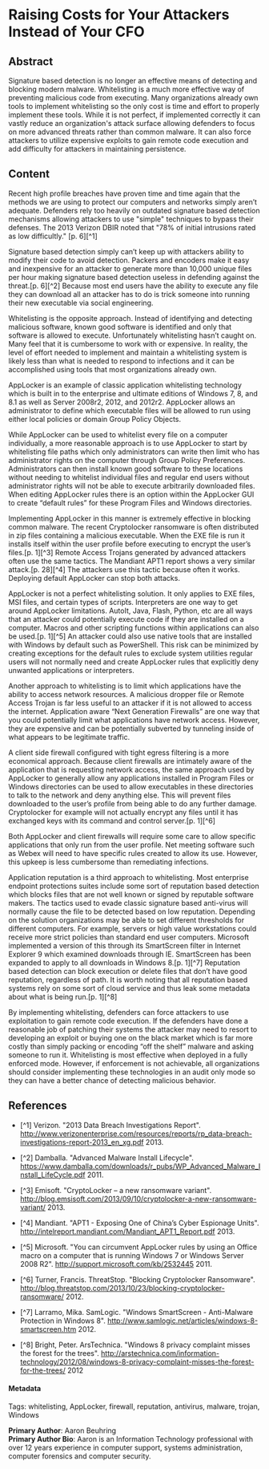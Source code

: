# Raising Costs for Your Attackers Instead of Your CFO

## Abstract

Signature based detection is no longer an effective means of detecting and blocking modern malware.  Whitelisting is a much more effective way of preventing malicious code from executing.  Many organizations already own tools to implement whitelisting so the only cost is time and effort to properly implement these tools.  While it is not perfect, if implemented correctly it can vastly reduce an organization's attack surface allowing defenders to focus on more advanced threats rather than common malware.  It can also force attackers to utilize expensive exploits to gain remote code execution and add difficulty for attackers in maintaining persistence.

## Content

Recent high profile breaches have proven time and time again that the methods we are using to protect our computers and networks simply aren’t adequate.  Defenders rely too heavily on outdated signature based detection mechanisms allowing attackers to use "simple" techniques to bypass their defenses.  The 2013 Verizon DBIR noted that "78% of initial intrusions rated as low difficultly." [p. 6][^1] 

Signature based detection simply can’t keep up with attackers ability to modify their code to avoid detection.  Packers and encoders make it easy and inexpensive for an attacker to generate more than 10,000 unique files per hour making signature based detection useless in defending against the threat.[p. 6][^2]  Because most end users have the ability to execute any file they can download all an attacker has to do is trick someone into running their new executable via social engineering.

Whitelisting is the opposite approach.  Instead of identifying and detecting malicious software, known good software is identified and only that software is allowed to execute.  Unfortunately whitelisting hasn’t caught on.  Many feel that it is cumbersome to work with or expensive.  In reality, the level of effort needed to implement and maintain a whitelisting system is likely less than what is needed to respond to infections and it can be accomplished using tools that most organizations already own.

AppLocker is an example of classic application whitelisting technology which is built in to the enterprise and ultimate editions of Windows 7, 8, and 8.1 as well as Server 2008r2, 2012, and 2012r2.  AppLocker allows an administrator to define which executable files will be allowed to run using either local policies or domain Group Policy Objects.

While AppLocker can be used to whitelist every file on a computer individually, a more reasonable approach is to use AppLocker to start by whitelisting file paths which only administrators can write then limit who has administrator rights on the computer through Group Policy Preferences.  Administrators can then install known good software to these locations without needing to whitelist individual files and regular end users without administrator rights will not be able to execute arbitrarily downloaded files.  When editing AppLocker rules there is an option within the AppLocker GUI to create “default rules” for these Program Files and Windows directories.

Implementing AppLocker in this manner is extremely effective in blocking common malware.  The recent Cryptolocker ransomware is often distributed in zip files containing a malicious executable.  When the EXE file is run it installs itself within the user profile before executing to encrypt the user’s files.[p. 1][^3]  Remote Access Trojans generated by advanced attackers often use the same tactics.  The Mandiant APT1 report shows a very similar attack.[p. 28][^4]  The attackers use this tactic because often it works.  Deploying default AppLocker can stop both attacks.

AppLocker is not a perfect whitelisting solution.  It only applies to EXE files, MSI files, and certain types of scripts.  Interpreters are one way to get around AppLocker limitations.  AutoIt, Java, Flash, Python, etc are all ways that an attacker could potentially execute code if they are installed on a computer.  Macros and other scripting functions within applications can also be used.[p. 1][^5]  An attacker could also use native tools that are installed with Windows by default such as PowerShell.  This risk can be minimized by creating exceptions for the default rules to exclude system utilities regular users will not normally need and create AppLocker rules that explicitly deny unwanted applications or interpreters.

Another approach to whitelisting is to limit which applications have the ability to access network resources.  A malicious dropper file or Remote Access Trojan is far less useful to an attacker if it is not allowed to access the internet.  Application aware “Next Generation Firewalls” are one way that you could potentially limit what applications have network access.  However, they are expensive and can be potentially subverted by tunneling inside of what appears to be legitimate traffic.

A client side firewall configured with tight egress filtering is a more economical approach.  Because client firewalls are intimately aware of the application that is requesting network access, the same approach used by AppLocker to generally allow any applications installed in Program Files or Windows directories can be used to allow executables in these directories to talk to the network and deny anything else.  This will prevent files downloaded to the user’s profile from being able to do any further damage.  Cryptolocker for example will not actually encrypt any files until it has exchanged keys with its command and control server.[p. 1][^6]

Both AppLocker and client firewalls will require some care to allow specific applications that only run from the user profile.  Net meeting software such as Webex will need to have specific rules created to allow its use.  However, this upkeep is less cumbersome than remediating infections.

Application reputation is a third approach to whitelisting.  Most enterprise endpoint protections suites include some sort of reputation based detection which blocks files that are not well known or signed by reputable software makers.  The tactics used to evade classic signature based anti-virus will normally cause the file to be detected based on low reputation.  Depending on the solution organizations may be able to set different thresholds for different computers.  For example, servers or high value workstations could receive more strict policies than standard end user computers.  Microsoft implemented a version of this through its SmartScreen filter in Internet Explorer 9 which examined downloads through IE.  SmartScreen has been expanded to apply to all downloads in Windows 8.[p. 1][^7]  Reputation based detection can block execution or delete files that don’t have good reputation, regardless of path.  It is worth noting that all reputation based systems rely on some sort of cloud service and thus leak some metadata about what is being run.[p. 1][^8]

By implementing whitelisting, defenders can force attackers to use exploitation to gain remote code execution.  If the defenders have done a reasonable job of patching their systems the attacker may need to resort to developing an exploit or buying one on the black market which is far more costly than simply packing or encoding “off the shelf” malware and asking someone to run it.  Whitelisting is most effective when deployed in a fully enforced mode.  However, if enforcement is not achievable, all organizations should consider implementing these technologies in an audit only mode so they can have a better chance of detecting malicious behavior.

## References

* [^1] Verizon. "2013 Data Breach Investigations Report". http://www.verizonenterprise.com/resources/reports/rp_data-breach-investigations-report-2013_en_xg.pdf 2013.

* [^2] Damballa. "Advanced Malware Install Lifecycle". https://www.damballa.com/downloads/r_pubs/WP_Advanced_Malware_Install_LifeCycle.pdf 2011.

* [^3] Emisoft. "CryptoLocker – a new ransomware variant". http://blog.emsisoft.com/2013/09/10/cryptolocker-a-new-ransomware-variant/ 2013.

* [^4] Mandiant. "APT1 - Exposing One of China’s Cyber Espionage Units". http://intelreport.mandiant.com/Mandiant_APT1_Report.pdf 2013.

* [^5] Microsoft. "You can circumvent AppLocker rules by using an Office macro on a computer that is running Windows 7 or Windows Server 2008 R2". http://support.microsoft.com/kb/2532445 2011.

* [^6] Turner, Francis. ThreatStop. "Blocking Cryptolocker Ransomware". http://blog.threatstop.com/2013/10/23/blocking-cryptolocker-ransomware/ 2012.

* [^7] Larramo, Mika. SamLogic. "Windows SmartScreen - Anti-Malware Protection in Windows 8". http://www.samlogic.net/articles/windows-8-smartscreen.htm 2012.

* [^8] Bright, Peter. ArsTechnica. "Windows 8 privacy complaint misses the forest for the trees". http://arstechnica.com/information-technology/2012/08/windows-8-privacy-complaint-misses-the-forest-for-the-trees/ 2012


#### Metadata

Tags: whitelisting, AppLocker, firewall, reputation, antivirus, malware, trojan, Windows

**Primary Author**: Aaron Beuhring  
**Primary Author Bio**: Aaron is an Information Technology professional with over 12 years experience in computer support, systems administration, computer forensics and computer security.